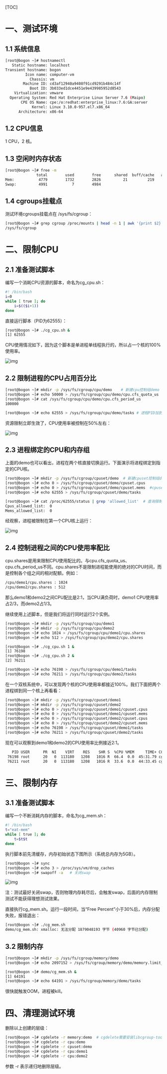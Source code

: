 [TOC]

# 一、测试环境

## 1.1 系统信息

```bash
[root@bogon ~]# hostnamectl
   Static hostname: localhost
Transient hostname: bogon
         Icon name: computer-vm
           Chassis: vm
        Machine ID: cd3af12940a9408f91cd9291b484c14f
           Boot ID: 3b033ed1dce4451e9e439985952d8543
    Virtualization: vmware
  Operating System: Red Hat Enterprise Linux Server 7.6 (Maipo)
       CPE OS Name: cpe:/o:redhat:enterprise_linux:7.6:GA:server
            Kernel: Linux 3.10.0-957.el7.x86_64
      Architecture: x86-64
```

## 1.2 CPU信息

1 CPU，2 核。

## 1.3 空闲时内存状态

```bash
[root@bogon ~]# free -m
              total        used        free      shared  buff/cache   available
Mem:           4779        1732        2826          21         219        2767
Swap:          4991           7        4984
```

## 1.4 cgroups挂载点

测试环境cgroups挂载点在 /sys/fs/cgroup：

```bash
[root@bogon ~]# grep cgroup /proc/mounts | head -n 1 | awk '{print $2}'
/sys/fs/cgroup
```

# 二、限制CPU

## 2.1 准备测试脚本

编写一个消耗CPU资源的脚本，命名为cg_cpu.sh：

```bash
#! /bin/bash
i=0
while [ true ]; do
    i=$(($i+1))
done
```

直接运行脚本（PID为62555）：

```bash
[root@bogon ~]# ./cg_cpu.sh &
[1] 62555
```

CPU使用情况如下，因为这个脚本是单进程单线程执行的，所以占一个核的100%使用率。

![img](./uploads/2020-07-28-091935.png)

## 2.2 限制进程的CPU占用百分比

```bash
[root@bogon ~]# mkdir -p /sys/fs/cgroup/cpu/demo    # 新建cpu控制组demo
[root@bogon ~]# echo 50000 > /sys/fs/cgroup/cpu/demo/cpu.cfs_quota_us  # 相对于cpu.cfs_period_us的50%
[root@bogon ~]# cat /sys/fs/cgroup/cpu/demo/cpu.cfs_period_us
100000

[root@bogon ~]# echo 62555 > /sys/fs/cgroup/cpu/demo/tasks # 进程PID加到task列表
```

资源限制立即生效了，CPU使用率被控制在50%左右：

![img](./uploads/2020-07-28-094400.png)

## 2.3 进程绑定的CPU和内存组

上面的demo也可以看出，进程在两个核直接切换运行。下面演示将进程绑定到指定的CPU核。

```bash
[root@bogon ~]# mkdir -p /sys/fs/cgroup/cpuset/demo  # 新建cpuset控制组demo
[root@bogon ~]# echo 0 > /sys/fs/cgroup/cpuset/demo/cpuset.cpus
[root@bogon ~]# echo 0 > /sys/fs/cgroup/cpuset/demo/cpuset.mems  #cpuset.cpus核cpuset.mems必须都设置
[root@bogon ~]# echo 62555 > /sys/fs/cgroup/cpuset/demo/tasks

[root@bogon ~]# cat /proc/62555/status | grep 'allowed_list'  # 查询限制状态
Cpus_allowed_list:	0
Mems_allowed_list:	0
```

经观察，进程被限制在第一个CPU核上运行：

![img](./uploads/2020-07-28-095700.png)

## 2.4 控制进程之间的CPU使用率配比

cpu.shares是用来限制CPU使用配比的。与cpu.cfs_quota_us、cpu.cfs_period_us不同。cpu.shares不是限制进程能使用的绝对的CPU时间，而是控制各个组之间的相对配额。例如：

```bash
/cpu/demo1/cpu.shares : 1024
/cpu/demo2/cpu.shares : 512
```

那么demo1和demo2之间CPU配比是2:1，当CPU满负荷时，demo1 CPU使用率占2/3，而demo2占1/3。

继续使用上述脚本，但是我们将运行同时运行2个实例。

```bash
[root@bogon ~]# mkdir -p /sys/fs/cgroup/cpu/demo1
[root@bogon ~]# mkdir -p /sys/fs/cgroup/cpu/demo2
[root@bogon ~]# echo 1024 > /sys/fs/cgroup/cpu/demo1/cpu.shares
[root@bogon ~]# echo 512 > /sys/fs/cgroup/cpu/demo2/cpu.shares

[root@bogon ~]# ./cg_cpu.sh 1 &
[1] 76198
[root@bogon ~]# ./cg_cpu.sh 2 &
[2] 76211

[root@bogon ~]# echo 76198 > /sys/fs/cgroup/cpu/demo1/tasks
[root@bogon ~]# echo 76211 > /sys/fs/cgroup/cpu/demo2/tasks
```

在一个双核系统中，可以发现两个核的CPU使用率都接近100%。我们下面把两个进程绑到同一个核上再看看：

```bash
[root@bogon ~]# mkdir -p /sys/fs/cgroup/cpuset/demo1
[root@bogon ~]# mkdir -p /sys/fs/cgroup/cpuset/demo2
[root@bogon ~]# echo 0 > /sys/fs/cgroup/cpuset/demo1/cpuset.cpus
[root@bogon ~]# echo 0 > /sys/fs/cgroup/cpuset/demo1/cpuset.mems
[root@bogon ~]# echo 0 > /sys/fs/cgroup/cpuset/demo2/cpuset.cpus 
[root@bogon ~]# echo 0 > /sys/fs/cgroup/cpuset/demo2/cpuset.mems
[root@bogon ~]# echo 76198 > /sys/fs/cgroup/cpuset/demo1/tasks 
[root@bogon ~]# echo 76211 > /sys/fs/cgroup/cpuset/demo2/tasks 
```

现在可以观察到demo1和demo2的CPU使用率比例接近2:1。

```bash
   PID USER      PR  NI    VIRT    RES    SHR S  %CPU %MEM     TIME+ COMMAND
 76198 root      20   0  113180   1208   1016 R  66.4  0.0  45:31.79 cg_cpu.sh
 76211 root      20   0  113180   1208   1016 R  33.6  0.0  44:33.45 cg_cpu.sh
```

# 三、限制内存

## 3.1 准备测试脚本

编写一个不断消耗内存的脚本，命名为cg_mem.sh：

```bash
#! /bin/bash
t="eat-mem"
while [ true ]; do
    t=$t$t
done
```

执行脚本前先清缓存，内存初始状态下图所示（系统总内存为5GB）。

```bash
[root@bogon ~]# sync
[root@bogon ~]# echo 3 > /proc/sys/vm/drop_caches
[root@bogon ~]# swapoff -a   # 关闭swap
```

![img](./uploads/2020-07-28-101700.png)

注：测试最好关闭swap，否则物理内存耗尽后，会触发swap，后面的内存限制测试不能获得理想测试效果。

直接执行cg_mem.sh。运行一段时间，当“Free Percent”小于30%后，内存分配失败，报错退出：

```bash
[root@bogon ~]# ./cg_mem.sh 
demo/cg_mem.sh: xmalloc: 无法分配 1879048193 字节 (40960 字节已分配)
```

## 3.2 限制内存

```bash
[root@bogon ~]# mkdir -p /sys/fs/cgroup/memory/demo
[root@bogon ~]# echo 2097152 > /sys/fs/cgroup/memory/demo/memory.limit_in_bytes  # 限制使用2MB内存

[root@bogon ~]# demo/cg_mem.sh &
[1] 64191
[root@bogon ~]# echo 64191 > /sys/fs/cgroup/memory/demo/tasks
```

很快就触发OOM，进程被kill。

# 四、清理测试环境

删除以上创建的层级：

```bash
[root@bogon ~]# cgdelete -r memory:demo  # cgdelete需要安装libcgroup-tools
[root@bogon ~]# cgdelete -r cpu:demo
[root@bogon ~]# cgdelete -r cpuset:demo
[root@bogon ~]# cgdelete -r cpu:demo1
[root@bogon ~]# cgdelete -r cpu:demo2
```

参数 -r 表示递归地删除层级。
